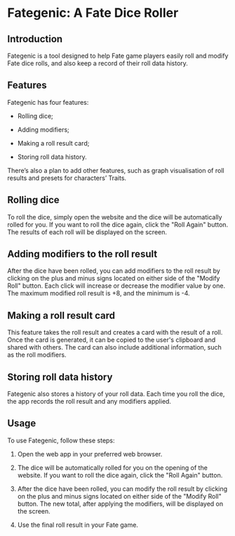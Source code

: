# Fategenic: A Fate Dice Roller

## Introduction

Fategenic is a tool designed to help Fate game players easily roll and modify Fate dice rolls, and also keep a record of their roll data history.

## Features

Fategenic has four features:

- Rolling dice;

- Adding modifiers;

- Making a roll result card;

- Storing roll data history.

There’s also a plan to add other features, such as graph visualisation of roll results and presets for characters’ Traits.

## Rolling dice

To roll the dice, simply open the website and the dice will be automatically rolled for you. If you want to roll the dice again, click the "Roll Again" button. The results of each roll will be displayed on the screen.

## Adding modifiers to the roll result

After the dice have been rolled, you can add modifiers to the roll result by clicking on the plus and minus signs located on either side of the "Modify Roll" button. Each click will increase or decrease the modifier value by one. The maximum modified roll result is +8, and the minimum is -4.

## Making a roll result card

This feature takes the roll result and creates a card with the result of a roll. Once the card is generated, it can be copied to the user's clipboard and shared with others. The card can also include additional information, such as the roll modifiers.

## Storing roll data history

Fategenic also stores a history of your roll data. Each time you roll the dice, the app records the roll result and any modifiers applied.

## Usage

To use Fategenic, follow these steps:

1. Open the web app in your preferred web browser.

2. The dice will be automatically rolled for you on the opening of the website. If you want to roll the dice again, click the "Roll Again" button.

3. After the dice have been rolled, you can modify the roll result by clicking on the plus and minus signs located on either side of the "Modify Roll" button. The new total, after applying the modifiers, will be displayed on the screen.

4. Use the final roll result in your Fate game.
